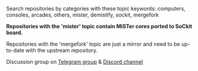 Search repositories by categories with these topic keywords: computers, consoles, arcades, others, mister, demistify, sockit, mergefork

**Repositories with the 'mister' topic contain MiSTer cores ported to SoCkit board.**

Repositories with the 'mergefork' topic are just a mirror and need to be up-to-date with the upstream repository.

Discussion group on [Telegram group](https://t.me/Sockit_FPGA) & [Discord channel](https://discord.gg/YDdmtwh) 

<!--

**Here are some ideas to get you started:**

🙋‍♀️ A short introduction - what is your organization all about?
🌈 Contribution guidelines - how can the community get involved?
👩‍💻 Useful resources - where can the community find your docs? Is there anything else the community should know?
🍿 Fun facts - what does your team eat for breakfast?
🧙 Remember, you can do mighty things with the power of [Markdown](https://docs.github.com/github/writing-on-github/getting-started-with-writing-and-formatting-on-github/basic-writing-and-formatting-syntax)
-->
